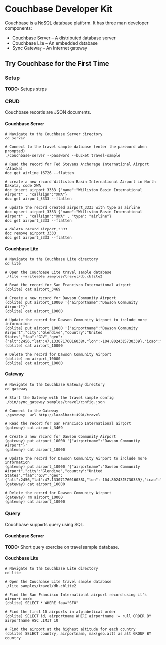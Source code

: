 # Couchbase Developer Kit

Couchbase is a NoSQL database platform. It has three main developer components:

* Couchbase Server – A distributed database server
* Couchbase Lite – An embedded database
* Sync Gateway – An Internet gateway

## Try Couchbase for the First Time

### Setup

**TODO:** Setups steps

### CRUD

Couchbase records are JSON documents.

#### Couchbase Server

```shell
# Navigate to the Couchbase Server directory
cd server

# Connect to the travel sample database (enter the password when prompted)
./couchbase-server --password --bucket travel-sample

# Read the record for Ted Stevens Anchorage International Airport (Alaska)
doc get airline_16726 --flatten

# create a new record Williston Basin International Airport in North Dakota, code XWA
doc insert airport_3333 {"name":"Williston Basin International Airport" , "callsign":"XWA"}
doc get airport_3333 --flatten

# update the record created airport_3333 with type as airline
doc upsert airport_3333 {"name":"Williston Basin International Airport" , "callsign":"XWA" , "type": "airline"}
doc get airport_3333 --flatten

# delete record airport_3333
doc remove airport_3333
doc get airport_3333 --flatten
```

#### Couchbase Lite

```shell
# Navigate to the Couchbase Lite directory
cd lite

# Open the Couchbase Lite travel sample database
./lite --writeable samples/travel/db.cblite2

# Read the record for San Francisco International airport
(cblite) cat airport_3469

# Create a new record for Dawson Community Airport
(cblite) put airport_10000 '{"airportname":"Dawson Community Airport"}'
(cblite) cat airport_10000

# Update the record for Dawson Community Airport to include more information
(cblite) put airport_10000 '{"airportname":"Dawson Community Airport","city":"Glendive","country":"United States","faa":"GDV","geo":{"alt":2456,"lat":47.133071760160384,"lon":-104.8024315730339},"icao":"KGDV","type":"airport","tz":"America/Denver"}'
(cblite) cat airport_10000

# Delete the record for Dawson Community Airport
(cblite) rm airport_10000
(cblite) cat airport_10000
```

#### Gateway

```shell
# Navigate to the Couchbase Gateway directory
cd gateway

# Start the Gateway with the travel sample config
./bin/sync_gateway samples/travel/config.json

# Connect to the Gateway
./gateway -url http://localhost:4984/travel

# Read the record for San Francisco International airport
(gateway) cat airport_3469

# Create a new record for Dawson Community Airport
(gateway) put airport_10000 '{"airportname":"Dawson Community Airport"}'
(gateway) cat airport_10000

# Update the record for Dawson Community Airport to include more information
(gateway) put airport_10000 '{"airportname":"Dawson Community Airport","city":"Glendive","country":"United States","faa":"GDV","geo":{"alt":2456,"lat":47.133071760160384,"lon":-104.8024315730339},"icao":"KGDV","type":"airport","tz":"America/Denver"}'
(gateway) cat airport_10000

# Delete the record for Dawson Community Airport
(gateway) rm airport_10000
(gateway) cat airport_10000
```

### Query

Couchbase supports query using SQL.

#### Couchbase Server

**TODO:** Short query exercise on travel sample database.

#### Couchbase Lite

```shell
# Navigate to the Couchbase Lite directory
cd lite

# Open the Couchbase Lite travel sample database
./lite samples/travel/db.cblite2

# Find the San Francisco International airport record using it's airport code
(cblite) SELECT * WHERE faa="SFO"

# Find the first 10 airports in alphabetical order
(cblite) SELECT id, airportname WHERE airportname != null ORDER BY airportname ASC LIMIT 10

# Find the airport at the highest altitude for each country
(cblite) SELECT country, airportname, max(geo.alt) as alt GROUP BY country
```
